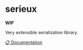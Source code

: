 # serieux

**WIP**

Very extensible serialization library.

[📋 Documentation](https://serieux.readthedocs.io/en/latest/)

